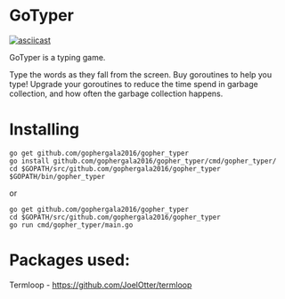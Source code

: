 # GoTyper
[![asciicast](https://asciinema.org/a/9l178xkvfg270szhz3rgu1e32.png)](https://asciinema.org/a/9l178xkvfg270szhz3rgu1e32?t=8)


GoTyper is a typing game.

Type the words as they fall from the screen.
Buy goroutines to help you type!
Upgrade your goroutines to reduce the time spend in garbage collection, and how often the garbage collection happens.

# Installing

```
go get github.com/gophergala2016/gopher_typer
go install github.com/gophergala2016/gopher_typer/cmd/gopher_typer/
cd $GOPATH/src/github.com/gophergala2016/gopher_typer
$GOPATH/bin/gopher_typer
```

or
```
go get github.com/gophergala2016/gopher_typer
cd $GOPATH/src/github.com/gophergala2016/gopher_typer
go run cmd/gopher_typer/main.go
```

# Packages used:
Termloop - https://github.com/JoelOtter/termloop
